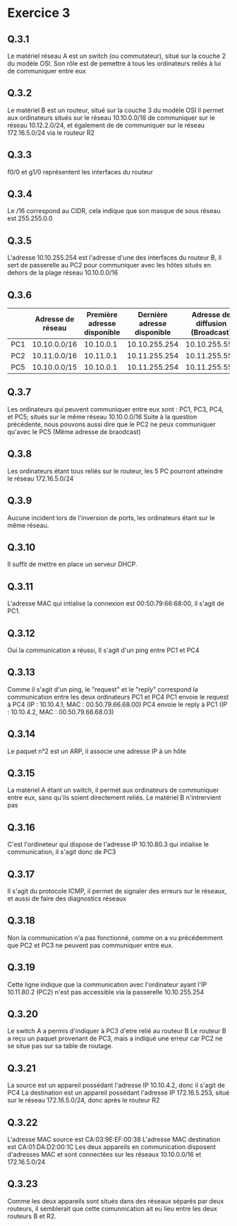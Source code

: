 # Exercice 3

## Q.3.1

Le matériel réseau A est un switch (ou commutateur), situé sur la couche 2 du modèle OSI.
Son rôle est de pemettre à tous les ordinateurs reliés à lui de communiquer entre eux

## Q.3.2
Le matériel B est un routeur, situé sur la couche 3 du modèle OSI
Il permet aux ordinateurs situés sur le réseau 10.10.0.0/16 de communiquer sur le réseau 10.12.2.0/24, et également de de communiquer sur le réseau 172.16.5.0/24 via le routeur R2

## Q.3.3
f0/0 et g1/0 représentent les interfaces du routeur

## Q.3.4
Le /16 correspond au CIDR, cela indique que son masque de sous réseau est 255.255.0.0

## Q.3.5
L'adresse 10.10.255.254 est l'adresse d'une des interfaces du routeur B, il sert de passerelle au PC2 pour communiquer avec les hôtes situés en dehors de la plage réseau 10.10.0.0/16

## Q.3.6
| | Adresse de réseau | Première adresse disponible | Dernière adresse disponible | Adresse de diffusion (Broadcast) |
| -- | -- | -- | -- | -- |
| PC1 | 10.10.0.0/16 | 10.10.0.1 | 10.10.255.254 | 10.10.255.555 |
| PC2 | 10.11.0.0/16 | 10.11.0.1 | 10.11.255.254 | 10.11.255.555 |
| PC5 | 10.10.0.0/15 | 10.10.0.1 | 10.11.255.254 | 10.11.255.555 |

## Q.3.7
Les ordinateurs qui peuvent communiquer entre eux sont : PC1, PC3, PC4, et PC5; situés sur le même réseau 10.10.0.0/16
Suite à la question précédente, nous pouvons aussi dire que le PC2 ne peux communiquer qu'avec le PC5 (Même adresse de braodcast)

## Q.3.8
Les ordinateurs étant tous reliés sur le routeur, les 5 PC pourront atteindre le réseau 172.16.5.0/24

## Q.3.9
Aucune incident lors de l'inversion de ports, les ordinateurs étant sur le même réseau.

## Q.3.10
Il suffit de mettre en place un serveur DHCP.

## Q.3.11
L'adresse MAC qui intialise la connexion est 00:50:79:66:68:00, il s'agit de PC1.

## Q.3.12
Oui la communication a réussi, Il s'agit d'un ping entre PC1 et PC4

## Q.3.13
Comme il s'agit d'un ping, le "request" et le "reply" correspond  la communication entre les deux ordinateurs PC1 et PC4
PC1 envoie le request à PC4 (IP : 10.10.4.1; MAC : 00.50.79.66.68.00)
PC4 envoie le reply à PC1 (IP : 10.10.4.2, MAC : 00.50.79.66.68.03)

## Q.3.14
Le paquet n°2 est un ARP, il associe une adresse IP à un hôte

## Q.3.15
La matériel A étant un switch, il permet aux ordinateurs de communiquer entre eux, sans qu'ils soient directement reliés.
Le matériel B n'intrervient pas

## Q.3.16
C'est l'ordineteur qui dispose de l'adresse IP 10.10.80.3 qui intialise le communication, il s'agit donc de PC3

## Q.3.17
Il s'agit du protocole ICMP, il permet de signaler des erreurs sur le réseaux, et aussi de faire des diagnostics réseaux

## Q.3.18
Non la communication n'a pas fonctionné, comme on a vu précédemment que PC2 et PC3 ne peuvent pas communiquer entre eux.

## Q.3.19
Cette ligne indique que la communication avec l'ordinateur ayant l'IP 10.11.80.2 (PC2) n'est pas accessible via la passerelle 10.10.255.254

## Q.3.20
Le switch A a permis d'indiquer à PC3 d'etre relié au routeur B
Le routeur B a reçu un paquet provenant de PC3, mais a indiqué une erreur car PC2 ne se situe pas sur sa table de routage.

## Q.3.21
La source est un appareil possédant l'adresse IP 10.10.4.2, donc il s'agit de PC4
La destination est un appareil possédant l'adresse IP 172.16.5.253, situé sur le réseau 172.16.5.0/24, donc après le routeur R2

## Q.3.22
L'adresse MAC source est CA:03:9E:EF:00:38
L'adresse MAC destination est CA:01:DA:D2:00:1C
Les deux appareils en communication disposent d'adresses MAC et sont connectées sur les réseaux 10.10.0.0/16 et 172.16.5.0/24

## Q.3.23
Comme les deux appareils sont situés dans des réseaux séparés par deux routeurs, il semblerait que cette comunnication ait eu lieu entre les deux routeurs B et R2.



